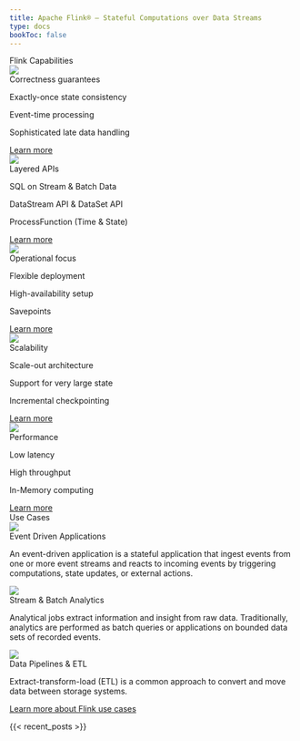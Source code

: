 ```yaml
---
title: Apache Flink® — Stateful Computations over Data Streams
type: docs
bookToc: false
---
```

<!--
Licensed to the Apache Software Foundation (ASF) under one
or more contributor license agreements.  See the NOTICE file
distributed with this work for additional information
regarding copyright ownership.  The ASF licenses this file
to you under the Apache License, Version 2.0 (the
"License"); you may not use this file except in compliance
with the License.  You may obtain a copy of the License at

  http://www.apache.org/licenses/LICENSE-2.0

Unless required by applicable law or agreed to in writing,
software distributed under the License is distributed on an
"AS IS" BASIS, WITHOUT WARRANTIES OR CONDITIONS OF ANY
KIND, either express or implied.  See the License for the
specific language governing permissions and limitations
under the License.
-->

<div class="panels">
    <div class="title">Flink Capabilities</div>
    <div class="wrapper">
        <div class="panel">
            <div class="icon">
                <img src="/img/flink-compatibility-icon.svg">
            </div>
            <div class="heading">Correctness guarantees</div>
            <div class="body">
                <p>Exactly-once state consistency</p>
                <p>Event-time processing</p>
                <p>Sophisticated late data handling</p>
            </div>
            <div class="button">
                <a href="/what-is-flink/flink-applications#building-blocks-for-streaming-applications">
                    <span>Learn more <i class="fa fa-chevron-right"></i></span>
                </a>
            </div>
        </div>
        <div class="panel">
            <div class="icon">
                <img src="/img/flink-layered-apis-icon.svg">
            </div>
            <div class="heading">Layered APIs</div>
            <div class="body">
                <p>SQL on Stream & Batch Data</p>
                <p>DataStream API & DataSet API</p>
                <p>ProcessFunction (Time & State)</p>
            </div>
            <div class="button">
                <a href="/what-is-flink/flink-applications/#layered-apis">
                    <span>Learn more <i class="fa fa-chevron-right"></i></span>
                </a>
            </div>
        </div>
        <div class="panel">
            <div class="icon">
                <img src="/img/flink-layered-apis-icon.svg">
            </div>
            <div class="heading">Operational focus</div>
            <div class="body">
                <p>Flexible deployment</p>
                <p>High-availability setup</p>
                <p>Savepoints</p>
            </div>
            <div class="button">
                <a href="/what-is-flink/flink-operations/">
                    <span>Learn more <i class="fa fa-chevron-right"></i></span>
                </a>
            </div>
        </div>
        <div class="panel">
            <div class="icon">
                <img src="/img/flink-scalability-icon.svg">
            </div>
            <div class="heading">Scalability</div>
            <div class="body">
                <p>Scale-out architecture</p>
                <p>Support for very large state</p>
                <p>Incremental checkpointing</p>
            </div>
            <div class="button">
                <a href="/what-is-flink/flink-architecture/#run-applications-at-any-scale">
                    <span>Learn more <i class="fa fa-chevron-right"></i></span>
                </a>
            </div>
        </div>
        <div class="panel">
            <div class="icon">
                <img src="/img/flink-performance-icon.svg">
            </div>
            <div class="heading">Performance</div>
            <div class="body">
                <p>Low latency</p>
                <p>High throughput</p>
                <p>In-Memory computing</p>
            </div>
            <div class="button">
                <a href="/what-is-flink/flink-architecture/#leverage-in-memory-performance">
                    <span>Learn more <i class="fa fa-chevron-right"></i></span>
                </a>
            </div>
        </div>
    </div>
</div>

<div class="panels odd">
    <div class="title">Use Cases</div>
    <div class="wrapper">
        <div class="panel">
            <div class="icon">
                <img src="/img/flink-compatibility-icon.svg">
            </div>
            <div class="heading">Event Driven Applications</div>
            <div class="body">
                <p>An event-driven application is a stateful application that ingest events from one or more event streams and reacts to incoming events by triggering computations, state updates, or external actions.</p>
            </div>
        </div>
        <div class="panel">
            <div class="icon">
                <img src="/img/flink-layered-apis-icon.svg">
            </div>
            <div class="heading">Stream & Batch Analytics</div>
            <div class="body">
                <p>Analytical jobs extract information and insight from raw data. Traditionally, analytics are performed as batch queries or applications on bounded data sets of recorded events.</p>
            </div>
        </div>
        <div class="panel">
            <div class="icon">
                <img src="/img/flink-layered-apis-icon.svg">
            </div>
            <div class="heading">Data Pipelines & ETL</div>
            <div class="body">
                <p>Extract-transform-load (ETL) is a common approach to convert and move data between storage systems.</p>
            </div>
        </div>
    </div>
    <div class="wrapper">
        <div class="button">
            <a href="/use-cases/">
                <span>Learn more about Flink use cases <i class="fa fa-chevron-right"></i></span>
            </a>
        </div>
    </div>
</div>

{{< recent_posts >}}
